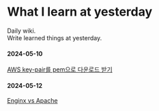 # What I learn at yesterday
Daily wiki.  
Write learned things at yesterday.  

#### 2024-05-10 
[AWS key-pair를 pem으로 다운로드 받기](2024/05/2024-05-11-how-to-download-by-pem-of-AWS-keypair.md)

#### 2024-05-12
[Enginx vs Apache](2024/05/2024-05-12-Enginx-vs-Apache.md)